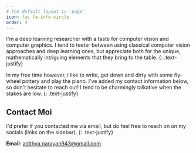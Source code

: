 ```yaml
---
# the default layout is 'page'
icon: fas fa-info-circle
order: 4
---
```


I'm a deep learning researcher with a taste for computer vision and computer graphics. I tend to teeter between using classical computer vision approaches and deep learning ones, but appreciate both for the unique, mathematically intriguing elements that they bring to the table.
{: .text-justify}

In my free time however, I like to write, get down and dirty with some fly-wheel pottery and play the piano. I've added my contact information below, so don't hesitate to reach out! I tend to be charmingly talkative when the stakes are low.
{: .text-justify}

## Contact Moi
I'd prefer if you contacted me via email, but do feel free to reach on on my socials (links on the sidebar).
{: .text-justify}

**Email**: adithya.narayan943@gmail.com 